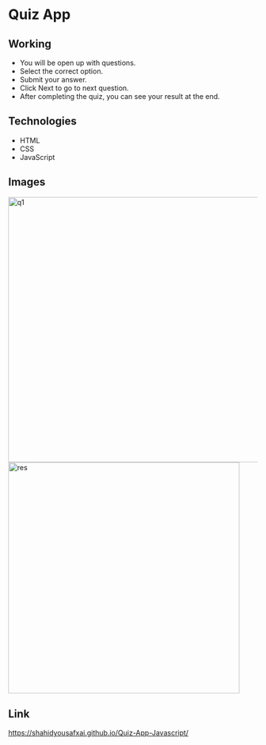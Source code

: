 # Quiz App

## Working
* You will be open up with questions.
* Select the correct option.
* Submit your answer.
* Click Next to go to next question.
* After completing the quiz, you can see your result at the end.

## Technologies
* HTML
* CSS
* JavaScript

## Images
<img width="536" alt="q1" src="https://user-images.githubusercontent.com/66951416/138934286-2252be62-a154-4a04-a26c-1c4104568007.PNG">
<img width="467" alt="res" src="https://user-images.githubusercontent.com/66951416/138934304-296fce6d-1322-4b0e-b554-c6e9157f88b8.PNG">

## Link
https://shahidyousafxai.github.io/Quiz-App-Javascript/
